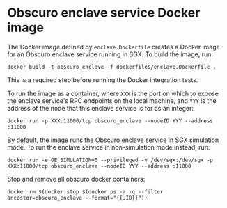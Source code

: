 # Obscuro enclave service Docker image

The Docker image defined by `enclave.Dockerfile` creates a Docker image for an Obscuro enclave service running in SGX. 
To build the image, run:

    docker build -t obscuro_enclave -f dockerfiles/enclave.Dockerfile .

This is a required step before running the Docker integration tests.

To run the image as a container, where `XXX` is the port on which to expose the enclave service's RPC endpoints on the 
local machine, and `YYY` is the address of the node that this enclave service is for as an integer:

    docker run -p XXX:11000/tcp obscuro_enclave --nodeID YYY --address :11000

By default, the image runs the Obscuro enclave service in SGX simulation mode. To run the enclave service in 
non-simulation mode instead, run:

    docker run -e OE_SIMULATION=0 --privileged -v /dev/sgx:/dev/sgx -p XXX:11000/tcp obscuro_enclave --nodeID YYY --address :11000


Stop and remove all obscuro docker containers:

    docker rm $(docker stop $(docker ps -a -q --filter ancestor=obscuro_enclave --format="{{.ID}}"))